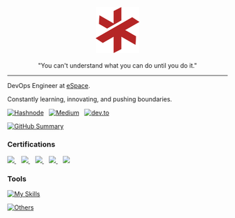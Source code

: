 <div align="center">
    <img alt="Logo" src="images/logo.svg" width="100" />
</div>
<br/>
<div align="center">
    "You can't understand what you can do until you do it."
</div>

<hr />

DevOps Engineer at [eSpace](https://espace.com.eg/).

Constantly learning, innovating, and pushing boundaries.

<p>
    <a target="_blank"href="https://ikabbash.hashnode.dev/"><img alt="Hashnode" src="https://img.shields.io/badge/Hashnode-2962FF?style=flat-square&logo=hashnode" /></a>&nbsp;&nbsp;
    <a target="_blank"href="https://medium.com/@ikabbash"><img alt="Medium" src="https://img.shields.io/badge/Medium-12100E?style=flat-square&logo=medium" /></a>&nbsp;&nbsp;
    <a target="_blank"href="https://dev.to/ikabbash"><img alt="dev.to" src="https://img.shields.io/badge/dev.to-0A0A0A?style=flat-square&logo=dev.to" /></a>&nbsp;&nbsp;
    <!-- <a target="_blank"href="https://github.com/ikabbash"><img alt="Github" src="https://img.shields.io/github/followers/ikabbash?label=follow&style=flat-square" /></a>&nbsp;&nbsp; -->
</p>

[![GitHub Summary](https://github-profile-summary-cards.vercel.app/api/cards/profile-details?username=ikabbash&theme=github_dark)](https://github.com/ikabbash)

### Certifications
<div>
    <a href="https://www.credly.com/badges/f3c433e8-28c8-4466-8b6b-21402ebeecde">
        <img src="https://img.shields.io/badge/AWS-Certified%20Cloud%20Practitioner-FF9900?style=flat-square&logo=amazon-aws">
    </a>
    &nbsp;&nbsp;
    <a href="https://www.credly.com/badges/2f4403b1-9814-4485-bba4-c4be45b5d64f">
        <img src="https://img.shields.io/badge/CKS-Certified%20Kubernetes%20Security%20Specialist-326CE5?style=flat-square&logo=kubernetes">
    </a>
    &nbsp;&nbsp;
    <a href="https://www.credly.com/badges/3795ed6d-3fe9-45c9-9775-171f5220110d">
        <img src="https://img.shields.io/badge/CKA-Certified%20Kubernetes%20Administrator-326CE5?style=flat-square&logo=kubernetes">
    </a>
    &nbsp;&nbsp;
    <a href="https://www.credly.com/badges/78af68be-2cfc-48e6-aa0f-de8c6760408e">
        <img src="https://img.shields.io/badge/GCP-Associate%20Cloud%20Engineer-4285F4?style=flat-square&logo=google-cloud">
    </a>
    &nbsp;&nbsp;
    <a href="https://learn.microsoft.com/api/credentials/share/en-us/IbrahimKabbash-7790/E12E8E020E37BF41?sharingId">
        <img src="https://img.shields.io/badge/Azure-AI--900%20Certified-0078D4?style=flat-square&logo=microsoft-azure">
    </a>
</div>

### Tools
[![My Skills](https://skillicons.dev/icons?i=kubernetes,docker,azure,prometheus,grafana,sentry,bash,gcp,terraform,ansible,aws,jenkins,python,nginx,cloudflare)](https://skillicons.dev)

[![Others](https://skillicons.dev/icons?i=notion,md,vscodium,ubuntu,arch)](https://skillicons.dev)